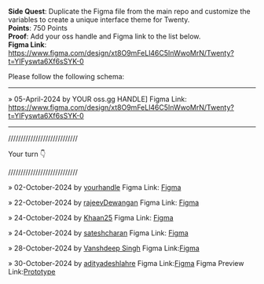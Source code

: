 **Side Quest**: Duplicate the Figma file from the main repo and customize the variables to create a unique interface theme for Twenty. <br/>
**Points**: 750 Points <br/>
**Proof**: Add your oss handle and Figma link to the list below. <br/>
**Figma Link**: https://www.figma.com/design/xt8O9mFeLl46C5InWwoMrN/Twenty?t=YIFyswta6Xf6sSYK-0

Please follow the following schema:

---

» 05-April-2024 by YOUR oss.gg HANDLE] Figma Link:  https://www.figma.com/design/xt8O9mFeLl46C5InWwoMrN/Twenty?t=YIFyswta6Xf6sSYK-0

---

////////////////////////////

Your turn 👇

////////////////////////////

» 02-October-2024 by [yourhandle](https://oss.gg/yourhandle) Figma Link: [Figma](https://twenty.com/)

» 22-October-2024 by [rajeevDewangan](https://oss.gg/rajeevDewangan) Figma Link: [Figma](https://www.figma.com/design/XE21QdkFuy0IJHtmW7TURa/Twenty-(rajeevDewangan)?node-id=0-1&node-type=canvas&t=BYBulCT6hpJu6E8G-0)

» 24-October-2024 by [Khaan25](https://oss.gg/Khaan25) Figma Link: [Figma](https://www.figma.com/design/HqYQrzel3e2TjzujwfdCXZ/Twenty-(Copy)---Khaan25?node-id=478-19796&t=QTB8gzKTudbVNeNs-1)

» 24-October-2024 by [sateshcharan](https://oss.gg/sateshcharan) Figma Link: [Figma](https://www.figma.com/design/2qlAPS3llwf8jrWKGHEf6O/Twenty-(sateshcharan)?node-id=1633-94880&t=GIceWxqyY0ajWXnZ-1)

» 28-October-2024 by [Vanshdeep Singh](https://oss.gg/Vanshdeepsingh-2232) Figma Link:[Figma](https://www.figma.com/design/akgDOb37YLUW9iWLB155EV/Twenty-(Copy)?node-id=478-19796&t=8Gz1yqls2Q3dsN9h-1)

» 30-October-2024 by [adityadeshlahre](https://oss.gg/adityadeshlahre) Figma Link:[Figma](https://www.figma.com/design/4hlpS6LOIaJqDbd6T6SlXc/CustomTwentyByAdityDeshlahre?node-id=478-19796&t=Dp8EBpl0FxVjiGHT-1) Figma Preview Link:[Prototype](https://www.figma.com/proto/4hlpS6LOIaJqDbd6T6SlXc/CustomTwentyByAdityDeshlahre?node-id=478-19796&t=Dp8EBpl0FxVjiGHT-1)
